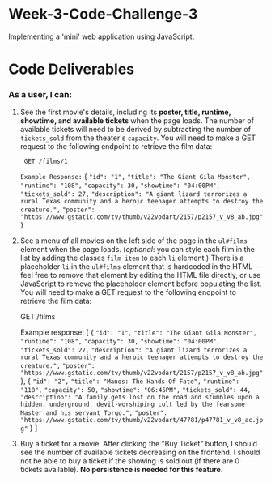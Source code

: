 # Week-3-Code-Challenge-3
Implementing a 'mini' web application using JavaScript.

# Code Deliverables
### As a user, I can:

1. See the first movie's details, including its **poster, title, runtime,
   showtime, and available tickets** when the page loads. The number of
   available tickets will need to be derived by subtracting the number of
   `tickets_sold` from the theater's `capacity`. You will need to make a GET
   request to the following endpoint to retrieve the film data:

   
   ` GET /films/1`

   `Example Response:`
   {
     `"id": "1",`
     `"title": "The Giant Gila Monster",`
     `"runtime": "108",`
     `"capacity": 30,`
     `"showtime": "04:00PM",`
     `"tickets_sold": 27,`
     `"description": "A giant lizard terrorizes a rural Texas community and a heroic teenager attempts to destroy the creature.",`
     `"poster": "https://www.gstatic.com/tv/thumb/v22vodart/2157/p2157_v_v8_ab.jpg"`
   }
 
2. See a menu of all movies on the left side of the page in the `ul#films`
   element when the page loads. (_optional_: you can style each film in the list
   by adding the classes `film item` to each `li` element.) There is a
   placeholder `li` in the `ul#films` element that is hardcoded in the HTML —
   feel free to remove that element by editing the HTML file directly, or use
   JavaScript to remove the placeholder element before populating the list. You
   will need to make a GET request to the following endpoint to retrieve the
   film data:


   GET /films

   Example response:
   [
      {
        `"id": "1",`
        `"title": "The Giant Gila Monster",`
        `"runtime": "108",`
        `"capacity": 30,`
        `"showtime": "04:00PM",`
        `"tickets_sold": 27,`
        `"description": "A giant lizard terrorizes a rural Texas community and a heroic teenager attempts to destroy the creature.",`
        `"poster": "https://www.gstatic.com/tv/thumb/v22vodart/2157/p2157_v_v8_ab.jpg"`
      },
      {
        `"id": "2",`
        `"title": "Manos: The Hands Of Fate",`
        `"runtime": "118",`
        `"capacity": 50,`
        `"showtime": "06:45PM",`
        `"tickets_sold": 44,`
        `"description": "A family gets lost on the road and stumbles upon a hidden, underground, devil-worshiping cult led by the fearsome Master and his servant Torgo.",`
        `"poster": "https://www.gstatic.com/tv/thumb/v22vodart/47781/p47781_v_v8_ac.jpg"`
      }
   ]

3. Buy a ticket for a movie. After clicking the "Buy Ticket" button, I should
   see the number of available tickets decreasing on the frontend. I should not
   be able to buy a ticket if the showing is sold out (if there are 0 tickets
   available). **No persistence is needed for this feature**.
